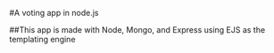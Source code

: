 #A voting app in node.js

##This app is made with Node, Mongo, and Express using EJS as the templating engine
